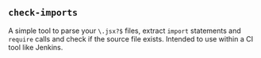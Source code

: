 ## `check-imports`
A simple tool to parse your `\.jsx?$` files, extract `import` statements and `require` calls and check if the source file exists. Intended to use within a CI tool like Jenkins.

